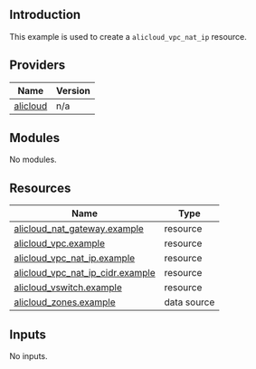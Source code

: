 <!-- BEGIN_TF_DOCS -->
## Introduction

This example is used to create a `alicloud_vpc_nat_ip` resource.

## Providers

| Name | Version |
|------|---------|
| <a name="provider_alicloud"></a> [alicloud](#provider\_alicloud) | n/a |

## Modules

No modules.

## Resources

| Name | Type |
|------|------|
| [alicloud_nat_gateway.example](https://registry.terraform.io/providers/aliyun/alicloud/latest/docs/resources/nat_gateway) | resource |
| [alicloud_vpc.example](https://registry.terraform.io/providers/aliyun/alicloud/latest/docs/resources/vpc) | resource |
| [alicloud_vpc_nat_ip.example](https://registry.terraform.io/providers/aliyun/alicloud/latest/docs/resources/vpc_nat_ip) | resource |
| [alicloud_vpc_nat_ip_cidr.example](https://registry.terraform.io/providers/aliyun/alicloud/latest/docs/resources/vpc_nat_ip_cidr) | resource |
| [alicloud_vswitch.example](https://registry.terraform.io/providers/aliyun/alicloud/latest/docs/resources/vswitch) | resource |
| [alicloud_zones.example](https://registry.terraform.io/providers/aliyun/alicloud/latest/docs/data-sources/zones) | data source |

## Inputs

No inputs.
<!-- END_TF_DOCS -->    